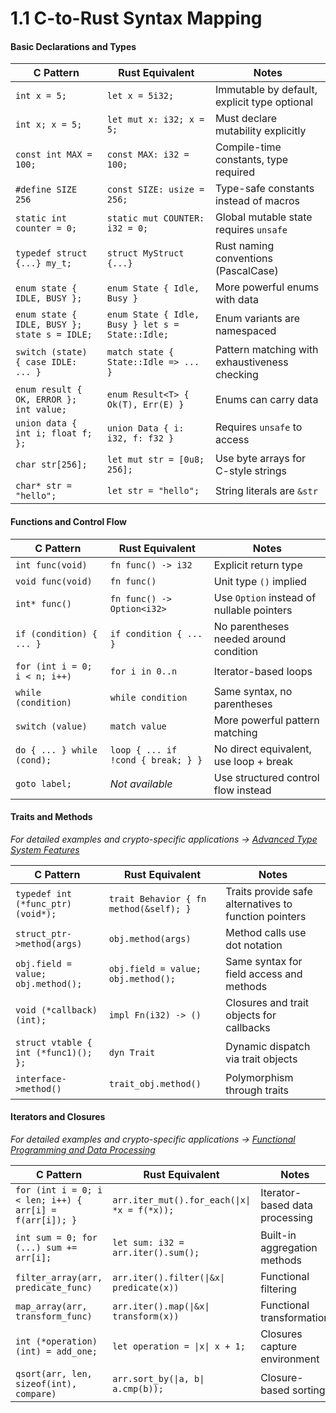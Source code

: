 # 1.1 C-to-Rust Syntax Mapping

#### Basic Declarations and Types

| C Pattern | Rust Equivalent | Notes |
|-----------|----------------|-------|
| `int x = 5;` | `let x = 5i32;` | Immutable by default, explicit type optional |
| `int x; x = 5;` | `let mut x: i32; x = 5;` | Must declare mutability explicitly |
| `const int MAX = 100;` | `const MAX: i32 = 100;` | Compile-time constants, type required |
| `#define SIZE 256` | `const SIZE: usize = 256;` | Type-safe constants instead of macros |
| `static int counter = 0;` | `static mut COUNTER: i32 = 0;` | Global mutable state requires `unsafe` |
| `typedef struct {...} my_t;` | `struct MyStruct {...}` | Rust naming conventions (PascalCase) |
| `enum state { IDLE, BUSY };` | `enum State { Idle, Busy }` | More powerful enums with data |
| `enum state { IDLE, BUSY }; state s = IDLE;` | `enum State { Idle, Busy } let s = State::Idle;` | Enum variants are namespaced |
| `switch (state) { case IDLE: ... }` | `match state { State::Idle => ... }` | Pattern matching with exhaustiveness checking |
| `enum result { OK, ERROR }; int value;` | `enum Result<T> { Ok(T), Err(E) }` | Enums can carry data |
| `union data { int i; float f; };` | `union Data { i: i32, f: f32 }` | Requires `unsafe` to access |
| `char str[256];` | `let mut str = [0u8; 256];` | Use byte arrays for C-style strings |
| `char* str = "hello";` | `let str = "hello";` | String literals are `&str` |

#### Functions and Control Flow

| C Pattern | Rust Equivalent | Notes |
|-----------|----------------|-------|
| `int func(void)` | `fn func() -> i32` | Explicit return type |
| `void func(void)` | `fn func()` | Unit type `()` implied |
| `int* func()` | `fn func() -> Option<i32>` | Use `Option` instead of nullable pointers |
| `if (condition) { ... }` | `if condition { ... }` | No parentheses needed around condition |
| `for (int i = 0; i < n; i++)` | `for i in 0..n` | Iterator-based loops |
| `while (condition)` | `while condition` | Same syntax, no parentheses |
| `switch (value)` | `match value` | More powerful pattern matching |
| `do { ... } while (cond);` | `loop { ... if !cond { break; } }` | No direct equivalent, use loop + break |
| `goto label;` | *Not available* | Use structured control flow instead |

#### Traits and Methods

*For detailed examples and crypto-specific applications → [Advanced Type System Features](../core-concepts/advanced-types.md)*

| C Pattern | Rust Equivalent | Notes |
|-----------|----------------|-------|
| `typedef int (*func_ptr)(void*);` | `trait Behavior { fn method(&self); }` | Traits provide safe alternatives to function pointers |
| `struct_ptr->method(args)` | `obj.method(args)` | Method calls use dot notation |
| `obj.field = value; obj.method();` | `obj.field = value; obj.method();` | Same syntax for field access and methods |
| `void (*callback)(int);` | `impl Fn(i32) -> ()` | Closures and trait objects for callbacks |
| `struct vtable { int (*func1)(); };` | `dyn Trait` | Dynamic dispatch via trait objects |
| `interface->method()` | `trait_obj.method()` | Polymorphism through traits |

#### Iterators and Closures

*For detailed examples and crypto-specific applications → [Functional Programming and Data Processing](../core-concepts/functional.md)*

| C Pattern | Rust Equivalent | Notes |
|-----------|----------------|-------|
| `for (int i = 0; i < len; i++) { arr[i] = f(arr[i]); }` | `arr.iter_mut().for_each(\|x\| *x = f(*x));` | Iterator-based data processing |
| `int sum = 0; for (...) sum += arr[i];` | `let sum: i32 = arr.iter().sum();` | Built-in aggregation methods |
| `filter_array(arr, predicate_func)` | `arr.iter().filter(\|&x\| predicate(x))` | Functional filtering |
| `map_array(arr, transform_func)` | `arr.iter().map(\|&x\| transform(x))` | Functional transformation |
| `int (*operation)(int) = add_one;` | `let operation = \|x\| x + 1;` | Closures capture environment |
| `qsort(arr, len, sizeof(int), compare)` | `arr.sort_by(\|a, b\| a.cmp(b));` | Closure-based sorting |